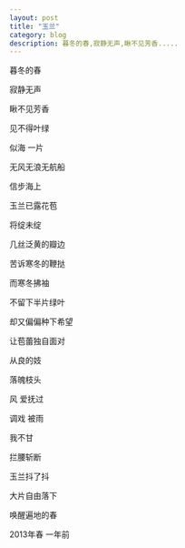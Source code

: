 ```yaml
---
layout: post
title: "玉兰" 
category: blog
description: 暮冬的春,寂静无声,瞅不见芳香.....
---
```



暮冬的春
 
寂静无声
 
瞅不见芳香
 
见不得叶绿
 
似海  一片
 
无风无浪无航船  

信步海上  
 
玉兰已露花苞
 
将绽未绽
 
几丝泛黄的瓣边
 
苦诉寒冬的鞭挞
 
而寒冬拂袖
 
不留下半片绿叶
 
却又偏偏种下希望
 
让苞蕾独自面对
 
从良的妓
 
落魄枝头
 
风  爱抚过
 
调戏 被雨
 
我不甘
 
拦腰斩断
 
玉兰抖了抖
 
大片自由落下
 
唤醒遍地的春
 
 
 
 
 
 
 
2013年春  一年前